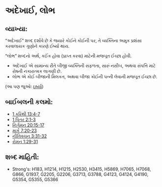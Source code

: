# અદેખાઈ, લોભ 

## વ્યાખ્યા: 

“અદેખાઈ” શબ્દ દર્શાવે છે કે જયારે કોઈને કોઈની પર, તે વ્યક્તિના અમુક પ્રશંસા કરવાલાયક ગુણોને કારણે ઈર્ષ્યા થાય.

“લોભ” શબ્દનો અર્થ, કઈંક હોવા (પ્રાપ્ત કરવા) માટેની મજબૂત ઈચ્છા હોવી.

* અદેખાઈ એ સામાન્ય રીતે બીજી વ્યક્તિની સફળતા, સારું નસીબ, અથવા સંપત્તિ માટે રોષની નકારાત્મક લાગણી છે.
* લોભ એ કોઈ બીજાની મિલકત, અથવા બીજા કોઈની પત્ની લેવાની મજબૂત ઈચ્છા છે.

(આ પણ જુઓ: [ઇર્ષ્યા](../kt/jealous.md))

## બાઈબલની કલમો: 

* [1 કરિંથી 13:4-7](rc://gu/tn/help/1co/13/04)
* [1 પિતર 2:1-3](rc://gu/tn/help/1pe/02/01)
* [નિર્ગમન 20:15-17](rc://gu/tn/help/exo/20/15)
* [માર્ક 7:20-23](rc://gu/tn/help/mrk/07/20)
* [નીતિવચન 3:31-32](rc://gu/tn/help/pro/03/31)
* [રોમન 1:29-31](rc://gu/tn/help/rom/01/29)

## શબ્દ માહિતી: 

* Strong's: H183, H1214, H1215, H2530, H3415, H5869, H7065, H7068, G866, G1937, G2205, G2206, G3713, G3788, G4123, G4124, G4190, G5354, G5355, G5366
